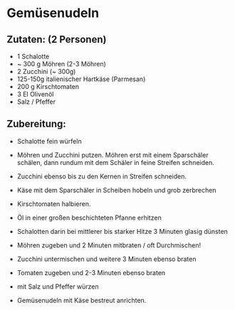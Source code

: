 Gemüsenudeln
==================================

Zutaten: (2 Personen)
---------------
 * 1 Schalotte
 * ~ 300 g Möhren (2-3 Möhren)
 * 2 Zucchini (~ 300g)
 * 125-150g italienischer Hartkäse (Parmesan)
 * 200 g Kirschtomaten
 * 3 El Olivenöl
 * Salz / Pfeffer
 


Zubereitung:
--------------

 - Schalotte fein würfeln
 - Möhren und Zucchini putzen. Möhren erst mit einem Sparschäler schälen, dann rundum mit dem Schäler in feine Streifen schneiden. 
 - Zucchini ebenso bis zu den Kernen in Streifen schneiden.
 - Käse mit dem Sparschäler in Scheiben hobeln und grob zerbrechen
 - Kirschtomaten halbieren.

 - Öl in einer großen beschichteten Pfanne erhitzen
 - Schalotten darin bei mittlerer bis starker Hitze 3 Minuten glasig dünsten
 - Möhren zugeben und 2 Minuten mitbraten / oft Durchmischen!
 - Zucchini untermischen und weitere 3 Minuten ebenso braten
 - Tomaten zugeben und 2-3 Minuten ebenso braten
 - mit Salz und Pfeffer würzen


 - Gemüsenudeln mit Käse bestreut anrichten.
